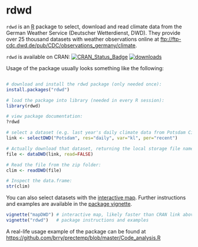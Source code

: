 # rdwd
`rdwd` is an [R](https://www.r-project.org/) package to select, download and read climate data from the 
German Weather Service (Deutscher Wetterdienst, DWD).
They provide over 25 thousand datasets with weather observations online at 
<ftp://ftp-cdc.dwd.de/pub/CDC/observations_germany/climate>.

`rdwd` is available on CRAN:
[![CRAN_Status_Badge](http://www.r-pkg.org/badges/version-last-release/rdwd)](http://cran.r-project.org/package=rdwd) 
[![downloads](http://cranlogs.r-pkg.org/badges/rdwd)](http://www.r-pkg.org/services)

Usage of the package usually looks something like the following:

```R

# download and install the rdwd package (only needed once):
install.packages("rdwd")

# load the package into library (needed in every R session):
library(rdwd)

# view package documentation:
?rdwd

# select a dataset (e.g. last year's daily climate data from Potsdam City):
link <- selectDWD("Potsdam", res="daily", var="kl", per="recent")

# Actually download that dataset, returning the local storage file name:
file <- dataDWD(link, read=FALSE)

# Read the file from the zip folder:
clim <- readDWD(file)

# Inspect the data.frame:
str(clim)
```

You can also select datasets with the [interactive map](https://cran.r-project.org/package=rdwd/vignettes/mapDWD.html).
Further instructions and examples are available in the [package vignette](https://cran.r-project.org/package=rdwd/vignettes/rdwd.html).

```R
vignette("mapDWD") # interactive map, likely faster than CRAN link above
vignette("rdwd")   # package instructions and examples
```

A real-life usage example of the package can be found at
<https://github.com/brry/prectemp/blob/master/Code_analysis.R>

